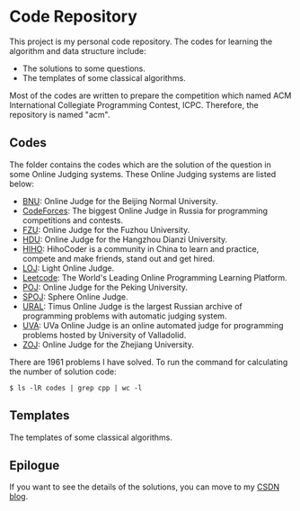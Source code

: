 Code Repository
=========================

This project is my personal code repository. The codes for learning the algorithm and data structure include:

- The solutions to some questions.
- The templates of some classical algorithms.

Most of the codes are written to prepare the competition which named ACM International Collegiate Programming Contest, ICPC. Therefore, the repository is named "acm".

Codes
-----------------

The folder contains the codes which are the solution of the question in some Online Judging systems. These Online Judging systems are listed below:

- [BNU](http://www.bnuoj.com/v3/index.php): Online Judge for the Beijing Normal University.
- [CodeForces](http://codeforces.com/): The biggest Online Judge in Russia for programming competitions and contests.
- [FZU](http://acm.fzu.edu.cn/): Online Judge for the Fuzhou University.
- [HDU](http://acm.hdu.edu.cn/): Online Judge for the Hangzhou Dianzi University.
- [HIHO](https://hihocoder.com/): HihoCoder is a community in China to learn and practice, compete and make friends, stand out and get hired.
- [LOJ](http://www.lightoj.com/login_main.php): Light Online Judge.
- [Leetcode](https://leetcode.com/problemset/all/): The World's Leading Online Programming Learning Platform.
- [POJ](http://poj.org/): Online Judge for the Peking University.
- [SPOJ](http://www.spoj.com/): Sphere Online Judge.
- [URAL](http://acm.timus.ru/): Timus Online Judge is the largest Russian archive of programming problems with automatic judging system.
- [UVA](https://uva.onlinejudge.org/): UVa Online Judge is an online automated judge for programming problems hosted by University of Valladolid.
- [ZOJ](http://acm.zju.edu.cn/onlinejudge/): Online Judge for the Zhejiang University.

There are 1961 problems I have solved. To run the command for calculating the number of solution code:

```
$ ls -lR codes | grep cpp | wc -l
```


Templates
-----------------

The templates of some classical algorithms.


Epilogue
-----------------

If you want to see the details of the solutions, you can move to my [CSDN blog](http://blog.csdn.net/keshuai19940722).
